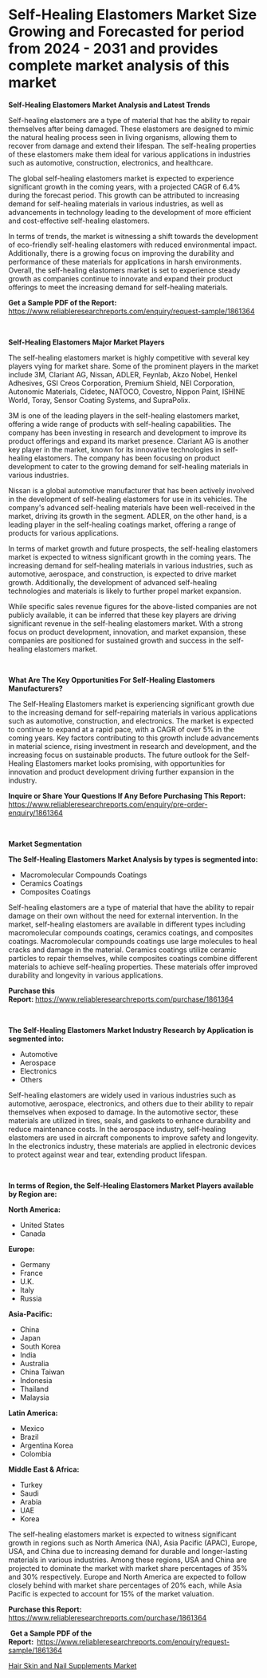 <p><h1>Self-Healing Elastomers Market Size Growing and Forecasted for period from 2024 - 2031 and provides complete market analysis of this market</h1></p><p><strong>Self-Healing Elastomers Market Analysis and Latest Trends</strong></p>
<p><p>Self-healing elastomers are a type of material that has the ability to repair themselves after being damaged. These elastomers are designed to mimic the natural healing process seen in living organisms, allowing them to recover from damage and extend their lifespan. The self-healing properties of these elastomers make them ideal for various applications in industries such as automotive, construction, electronics, and healthcare.</p><p>The global self-healing elastomers market is expected to experience significant growth in the coming years, with a projected CAGR of 6.4% during the forecast period. This growth can be attributed to increasing demand for self-healing materials in various industries, as well as advancements in technology leading to the development of more efficient and cost-effective self-healing elastomers.</p><p>In terms of trends, the market is witnessing a shift towards the development of eco-friendly self-healing elastomers with reduced environmental impact. Additionally, there is a growing focus on improving the durability and performance of these materials for applications in harsh environments. Overall, the self-healing elastomers market is set to experience steady growth as companies continue to innovate and expand their product offerings to meet the increasing demand for self-healing materials.</p></p>
<p><strong>Get a Sample PDF of the Report:&nbsp;</strong> <a href="https://www.reliableresearchreports.com/enquiry/request-sample/1861364">https://www.reliableresearchreports.com/enquiry/request-sample/1861364</a></p>
<p>&nbsp;</p>
<p><strong>Self-Healing Elastomers Major Market Players</strong></p>
<p><p>The self-healing elastomers market is highly competitive with several key players vying for market share. Some of the prominent players in the market include 3M, Clariant AG, Nissan, ADLER, Feynlab, Akzo Nobel, Henkel Adhesives, GSI Creos Corporation, Premium Shield, NEI Corporation, Autonomic Materials, Cidetec, NATOCO, Covestro, Nippon Paint, ISHINE World, Toray, Sensor Coating Systems, and SupraPolix.</p><p>3M is one of the leading players in the self-healing elastomers market, offering a wide range of products with self-healing capabilities. The company has been investing in research and development to improve its product offerings and expand its market presence. Clariant AG is another key player in the market, known for its innovative technologies in self-healing elastomers. The company has been focusing on product development to cater to the growing demand for self-healing materials in various industries.</p><p>Nissan is a global automotive manufacturer that has been actively involved in the development of self-healing elastomers for use in its vehicles. The company's advanced self-healing materials have been well-received in the market, driving its growth in the segment. ADLER, on the other hand, is a leading player in the self-healing coatings market, offering a range of products for various applications.</p><p>In terms of market growth and future prospects, the self-healing elastomers market is expected to witness significant growth in the coming years. The increasing demand for self-healing materials in various industries, such as automotive, aerospace, and construction, is expected to drive market growth. Additionally, the development of advanced self-healing technologies and materials is likely to further propel market expansion.</p><p>While specific sales revenue figures for the above-listed companies are not publicly available, it can be inferred that these key players are driving significant revenue in the self-healing elastomers market. With a strong focus on product development, innovation, and market expansion, these companies are positioned for sustained growth and success in the self-healing elastomers market.</p></p>
<p>&nbsp;</p>
<p><strong>What Are The Key Opportunities For Self-Healing Elastomers Manufacturers?</strong></p>
<p><p>The Self-Healing Elastomers market is experiencing significant growth due to the increasing demand for self-repairing materials in various applications such as automotive, construction, and electronics. The market is expected to continue to expand at a rapid pace, with a CAGR of over 5% in the coming years. Key factors contributing to this growth include advancements in material science, rising investment in research and development, and the increasing focus on sustainable products. The future outlook for the Self-Healing Elastomers market looks promising, with opportunities for innovation and product development driving further expansion in the industry.</p></p>
<p><strong>Inquire or Share Your Questions If Any Before Purchasing This Report:</strong> <a href="https://www.reliableresearchreports.com/enquiry/pre-order-enquiry/1861364">https://www.reliableresearchreports.com/enquiry/pre-order-enquiry/1861364</a></p>
<p>&nbsp;</p>
<p><strong>Market Segmentation</strong></p>
<p><strong>The Self-Healing Elastomers Market Analysis by types is segmented into:</strong></p>
<p><ul><li>Macromolecular Compounds Coatings</li><li>Ceramics Coatings</li><li>Composites Coatings</li></ul></p>
<p><p>Self-healing elastomers are a type of material that have the ability to repair damage on their own without the need for external intervention. In the market, self-healing elastomers are available in different types including macromolecular compounds coatings, ceramics coatings, and composites coatings. Macromolecular compounds coatings use large molecules to heal cracks and damage in the material. Ceramics coatings utilize ceramic particles to repair themselves, while composites coatings combine different materials to achieve self-healing properties. These materials offer improved durability and longevity in various applications.</p></p>
<p><strong>Purchase this Report:&nbsp;</strong><a href="https://www.reliableresearchreports.com/purchase/1861364">https://www.reliableresearchreports.com/purchase/1861364</a></p>
<p>&nbsp;</p>
<p><strong>The Self-Healing Elastomers Market Industry Research by Application is segmented into:</strong></p>
<p><ul><li>Automotive</li><li>Aerospace</li><li>Electronics</li><li>Others</li></ul></p>
<p><p>Self-healing elastomers are widely used in various industries such as automotive, aerospace, electronics, and others due to their ability to repair themselves when exposed to damage. In the automotive sector, these materials are utilized in tires, seals, and gaskets to enhance durability and reduce maintenance costs. In the aerospace industry, self-healing elastomers are used in aircraft components to improve safety and longevity. In the electronics industry, these materials are applied in electronic devices to protect against wear and tear, extending product lifespan.</p></p>
<p>&nbsp;</p>
<p><strong>In terms of Region, the Self-Healing Elastomers Market Players available by Region are:</strong></p>
<p>
    <p> <strong> North America: </strong>
        <ul>
            <li>United States</li>
            <li>Canada</li>
        </ul>
        </p> 
    <p> <strong> Europe: </strong>
        <ul>
            <li>Germany</li>
            <li>France</li>
            <li>U.K.</li>
            <li>Italy</li>
            <li>Russia</li>
        </ul>
        </p> 
    <p> <strong> Asia-Pacific: </strong>
        <ul>
            <li>China</li>
            <li>Japan</li>
            <li>South Korea</li>
            <li>India</li>
            <li>Australia</li>
            <li>China Taiwan</li>
            <li>Indonesia</li>
            <li>Thailand</li>
            <li>Malaysia</li>
        </ul>
        </p> 
    <p> <strong> Latin America: </strong>
        <ul>
            <li>Mexico</li>
            <li>Brazil</li>
            <li>Argentina Korea</li>
            <li>Colombia</li>
        </ul>
        </p> 
    <p> <strong> Middle East & Africa: </strong>
        <ul>
            <li>Turkey</li>
            <li>Saudi</li>
            <li>Arabia</li>
            <li>UAE</li>
            <li>Korea</li>
        </ul>
    </p>
    </p>
<p><p>The self-healing elastomers market is expected to witness significant growth in regions such as North America (NA), Asia Pacific (APAC), Europe, USA, and China due to increasing demand for durable and longer-lasting materials in various industries. Among these regions, USA and China are projected to dominate the market with market share percentages of 35% and 30% respectively. Europe and North America are expected to follow closely behind with market share percentages of 20% each, while Asia Pacific is expected to account for 15% of the market valuation.</p></p>
<p><strong>Purchase this Report: </strong><a href="https://www.reliableresearchreports.com/purchase/1861364">https://www.reliableresearchreports.com/purchase/1861364</a></p>
<p>&nbsp;<strong>Get a Sample PDF of the Report:&nbsp;&nbsp;</strong><a href="https://www.reliableresearchreports.com/enquiry/request-sample/1861364">https://www.reliableresearchreports.com/enquiry/request-sample/1861364</a></p>
<p><strong></strong></p>
<p><p><a href="https://meowing-canidae-761.notion.site/Hair-Skin-and-Nail-Supplements-Market-Size-Furnishes-Valuable-Information-Encompassing-Market-Share--fb6728134a644ae6996019fd2ab24c97">Hair Skin and Nail Supplements Market</a></p></p>